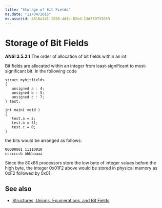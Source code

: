 ```yaml
---
title: "Storage of Bit Fields"
ms.date: "11/04/2016"
ms.assetid: 4816a241-1580-4d1c-82ed-13d359733959
---
```

# Storage of Bit Fields

**ANSI 3.5.2.1** The order of allocation of bit fields within an int

Bit fields are allocated within an integer from least-significant to most-significant bit. In the following code

```
struct mybitfields
{
   unsigned a : 4;
   unsigned b : 5;
   unsigned c : 7;
} test;

int main( void )
{
   test.a = 2;
   test.b = 31;
   test.c = 0;
}
```

the bits would be arranged as follows:

```
00000001 11110010
cccccccb bbbbaaaa
```

Since the 80x86 processors store the low byte of integer values before the high byte, the integer 0x01F2 above would be stored in physical memory as 0xF2 followed by 0x01.

## See also

- [Structures, Unions, Enumerations, and Bit Fields](../c-language/structures-unions-enumerations-and-bit-fields.md)
